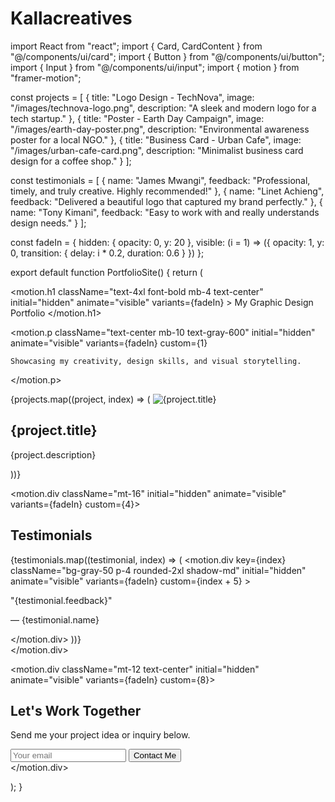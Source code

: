 # Kallacreatives
import React from "react"; import { Card, CardContent } from "@/components/ui/card"; import { Button } from "@/components/ui/button"; import { Input } from "@/components/ui/input"; import { motion } from "framer-motion";

const projects = [ { title: "Logo Design - TechNova", image: "/images/technova-logo.png", description: "A sleek and modern logo for a tech startup." }, { title: "Poster - Earth Day Campaign", image: "/images/earth-day-poster.png", description: "Environmental awareness poster for a local NGO." }, { title: "Business Card - Urban Cafe", image: "/images/urban-cafe-card.png", description: "Minimalist business card design for a coffee shop." } ];

const testimonials = [ { name: "James Mwangi", feedback: "Professional, timely, and truly creative. Highly recommended!" }, { name: "Linet Achieng", feedback: "Delivered a beautiful logo that captured my brand perfectly." }, { name: "Tony Kimani", feedback: "Easy to work with and really understands design needs." } ];

const fadeIn = { hidden: { opacity: 0, y: 20 }, visible: (i = 1) => ({ opacity: 1, y: 0, transition: { delay: i * 0.2, duration: 0.6 } }) };

export default function PortfolioSite() { return ( <div className="p-6 max-w-6xl mx-auto"> <motion.h1 className="text-4xl font-bold mb-4 text-center" initial="hidden" animate="visible" variants={fadeIn} > My Graphic Design Portfolio </motion.h1>

<motion.p
    className="text-center mb-10 text-gray-600"
    initial="hidden" animate="visible" variants={fadeIn} custom={1}
  >
    Showcasing my creativity, design skills, and visual storytelling.
  </motion.p>

  <div className="grid md:grid-cols-3 gap-6">
    {projects.map((project, index) => (
      <motion.div
        key={index}
        className="shadow-lg rounded-2xl overflow-hidden"
        initial="hidden"
        animate="visible"
        variants={fadeIn}
        custom={index + 1}
      >
        <Card>
          <img src={project.image} alt={project.title} className="rounded-t-2xl w-full h-48 object-cover hover:scale-105 transition-transform duration-300" />
          <CardContent>
            <h2 className="text-xl font-semibold mt-2">{project.title}</h2>
            <p className="text-sm text-gray-500 mt-1">{project.description}</p>
          </CardContent>
        </Card>
      </motion.div>
    ))}
  </div>

  <motion.div className="mt-16" initial="hidden" animate="visible" variants={fadeIn} custom={4}>
    <h2 className="text-2xl font-semibold text-center mb-4">Testimonials</h2>
    <div className="grid md:grid-cols-3 gap-6">
      {testimonials.map((testimonial, index) => (
        <motion.div
          key={index}
          className="bg-gray-50 p-4 rounded-2xl shadow-md"
          initial="hidden"
          animate="visible"
          variants={fadeIn}
          custom={index + 5}
        >
          <CardContent>
            <p className="italic text-gray-700">"{testimonial.feedback}"</p>
            <p className="mt-2 text-sm font-semibold text-right">— {testimonial.name}</p>
          </CardContent>
        </motion.div>
      ))}
    </div>
  </motion.div>

  <motion.div className="mt-12 text-center" initial="hidden" animate="visible" variants={fadeIn} custom={8}>
    <h2 className="text-2xl font-semibold mb-2">Let's Work Together</h2>
    <p className="mb-4 text-gray-500">Send me your project idea or inquiry below.</p>
    <div className="flex flex-col md:flex-row justify-center gap-2 max-w-md mx-auto">
      <Input placeholder="Your email" />
      <Button className="transition duration-300 hover:scale-105">Contact Me</Button>
    </div>
  </motion.div>
</div>

); }

